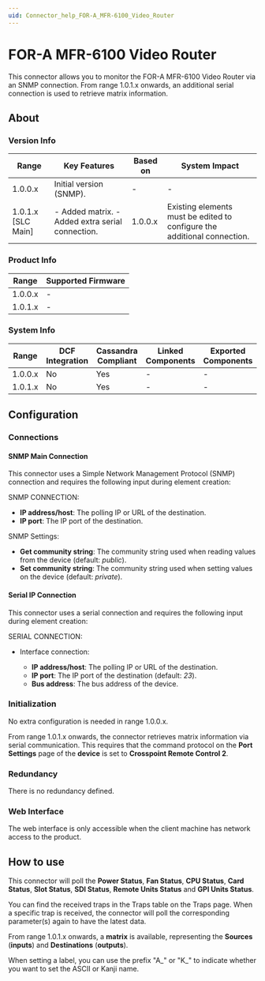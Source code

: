 ```yaml
---
uid: Connector_help_FOR-A_MFR-6100_Video_Router
---
```


# FOR-A MFR-6100 Video Router

This connector allows you to monitor the FOR-A MFR-6100 Video Router via an SNMP connection. From range 1.0.1.x onwards, an additional serial connection is used to retrieve matrix information.

## About

### Version Info

| **Range**            | **Key Features**                                  | **Based on** | **System Impact**                                                        |
|----------------------|---------------------------------------------------|--------------|--------------------------------------------------------------------------|
| 1.0.0.x              | Initial version (SNMP).                           | -            | -                                                                        |
| 1.0.1.x [SLC Main]   | \- Added matrix. - Added extra serial connection. | 1.0.0.x      | Existing elements must be edited to configure the additional connection. |

### Product Info

| Range     | Supported Firmware     |
|-----------|------------------------|
| 1.0.0.x   | -                      |
| 1.0.1.x   | -                      |

### System Info

| Range     | DCF Integration     | Cassandra Compliant     | Linked Components     | Exported Components     |
|-----------|---------------------|-------------------------|-----------------------|-------------------------|
| 1.0.0.x   | No                  | Yes                     | -                     | -                       |
| 1.0.1.x   | No                  | Yes                     | -                     | -                       |

## Configuration

### Connections

#### SNMP Main Connection

This connector uses a Simple Network Management Protocol (SNMP) connection and requires the following input during element creation:

SNMP CONNECTION:

- **IP address/host**: The polling IP or URL of the destination.
- **IP port**: The IP port of the destination.

SNMP Settings:

- **Get community string**: The community string used when reading values from the device (default: *public*).
- **Set community string**: The community string used when setting values on the device (default: *private*).

#### Serial IP Connection

This connector uses a serial connection and requires the following input during element creation:

SERIAL CONNECTION:

- Interface connection:

  - **IP address/host**: The polling IP or URL of the destination.
  - **IP port**: The IP port of the destination (default: *23*).
  - **Bus address**: The bus address of the device.

### Initialization

No extra configuration is needed in range 1.0.0.x.

From range 1.0.1.x onwards, the connector retrieves matrix information via serial communication. This requires that the command protocol on the **Port Settings** page of the **device** is set to **Crosspoint Remote Control 2**.

### Redundancy

There is no redundancy defined.

### Web Interface

The web interface is only accessible when the client machine has network access to the product.

## How to use

This connector will poll the **Power Status**, **Fan Status**, **CPU Status**, **Card Status**, **Slot Status**, **SDI Status**, **Remote Units Status** and **GPI Units Status**.

You can find the received traps in the Traps table on the Traps page. When a specific trap is received, the connector will poll the corresponding parameter(s) again to have the latest data.

From range 1.0.1.x onwards, a **matrix** is available, representing the **Sources** (**inputs**) and **Destinations** (**outputs**).

When setting a label, you can use the prefix "A\_" or "K\_" to indicate whether you want to set the ASCII or Kanji name.
